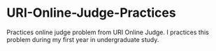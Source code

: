 # URI-Online-Judge-Practices
Practices online judge problem from URI Online Judge. I practices this problem during my first year in undergraduate study.

